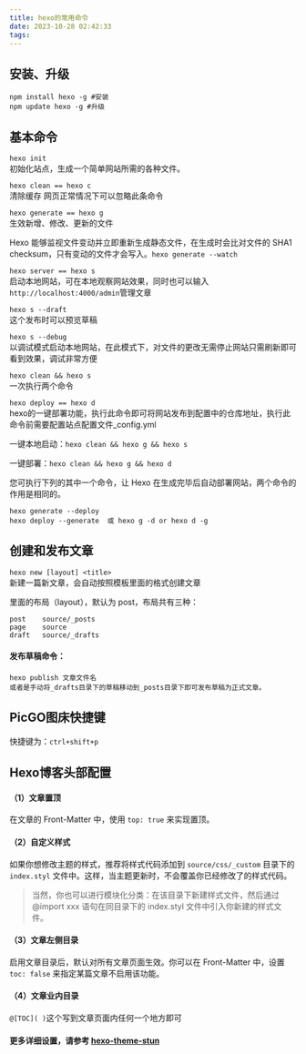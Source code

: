 ```yaml
---
title: hexo的常用命令
date: 2023-10-28 02:42:33
tags:
---
```

## 安装、升级
```
npm install hexo -g #安装  
npm update hexo -g #升级  
```
## 基本命令
```hexo init```  
初始化站点，生成一个简单网站所需的各种文件。

```hexo clean == hexo c```   
清除缓存 网页正常情况下可以忽略此条命令

```hexo generate == hexo g```  
生效新增、修改、更新的文件

Hexo 能够监视文件变动并立即重新生成静态文件，在生成时会比对文件的 SHA1 checksum，只有变动的文件才会写入。```hexo generate --watch```

```hexo server == hexo s```  
启动本地网站，可在本地观察网站效果，同时也可以输入```http://localhost:4000/admin```管理文章

```hexo s --draft```  
这个发布时可以预览草稿

```hexo s --debug```  
以调试模式启动本地网站，在此模式下，对文件的更改无需停止网站只需刷新即可看到效果，调试非常方便

```hexo clean && hexo s```  
一次执行两个命令

```hexo deploy == hexo d```  
hexo的一键部署功能，执行此命令即可将网站发布到配置中的仓库地址，执行此命令前需要配置站点配置文件_config.yml

一键本地启动：```hexo clean && hexo g && hexo s```

一键部署：```hexo clean && hexo g && hexo d```

您可执行下列的其中一个命令，让 Hexo 在生成完毕后自动部署网站，两个命令的作用是相同的。
```
hexo generate --deploy
hexo deploy --generate  或 hexo g -d or hexo d -g
```
## 创建和发布文章
```hexo new [layout] <title>```  
新建一篇新文章，会自动按照模板里面的格式创建文章

里面的布局（layout），默认为 post，布局共有三种：
```
post	source/_posts
page	source
draft	source/_drafts
```
#### 发布草稿命令：
```
hexo publish 文章文件名
或者是手动将_drafts目录下的草稿移动到_posts目录下即可发布草稿为正式文章。
```
## PicGO图床快捷键
快捷键为：```ctrl+shift+p```
## Hexo博客头部配置

#### （1）文章置顶
在文章的 Front-Matter 中，使用 ```top: true``` 来实现置顶。

#### （2）自定义样式
如果你想修改主题的样式，推荐将样式代码添加到 ```source/css/_custom``` 目录下的 ```index.styl``` 文件中。这样，当主题更新时，不会覆盖你已经修改了的样式代码。
> 当然，你也可以进行模块化分类：在该目录下新建样式文件，然后通过 @import xxx 语句在同目录下的 index.styl 文件中引入你新建的样式文件。

#### （3）文章左侧目录
启用文章目录后，默认对所有文章页面生效。你可以在 Front-Matter 中，设置 ```toc: false``` 来指定某篇文章不启用该功能。

#### （4）文章业内目录
```@[TOC]( )```这个写到文章页面内任何一个地方即可

#### 更多详细设置，请参考 [hexo-theme-stun](https://theme-stun.github.io/docs/zh-CN/)

